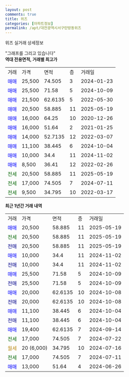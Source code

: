 ```yaml
---
layout: post
comments: true
title: 위즈
categories: [아파트정보]
permalink: /apt/대전광역시서구탄방동위즈
---
```


위즈 실거래 상세정보

<script type="text/javascript">
  google.charts.load('current', {'packages':['line', 'corechart']});
  google.charts.setOnLoadCallback(drawChart);

  function drawChart() {
    var data = new google.visualization.DataTable();
    data.addColumn('date', '거래일');
    data.addColumn('number', "매매");
    data.addColumn('number', "전세");
    data.addColumn('number', "전매");

    data.addRows([[new Date(Date.parse("2025-05-19")), 20500, null, null], [new Date(Date.parse("2025-05-19")), null, 20500, null], [new Date(Date.parse("2025-05-19")), null, null, 20500], [new Date(Date.parse("2024-11-02")), 10000, null, null], [new Date(Date.parse("2024-11-02")), null, null, 10000], [new Date(Date.parse("2024-10-09")), 25500, null, null], [new Date(Date.parse("2024-10-09")), null, null, 25500], [new Date(Date.parse("2024-10-08")), 20000, null, null], [new Date(Date.parse("2024-10-08")), null, null, 20000], [new Date(Date.parse("2024-10-04")), 11100, null, null], [new Date(Date.parse("2024-10-04")), null, null, 11100], [new Date(Date.parse("2024-09-14")), 19400, null, null], [new Date(Date.parse("2024-07-22")), null, 17000, null], [new Date(Date.parse("2024-07-16")), null, null, null], [new Date(Date.parse("2024-07-11")), null, 17000, null], [new Date(Date.parse("2024-06-26")), 13000, null, null]]);

    var options = {
      hAxis: {
        format: 'yyyy/MM/dd'
      },    
      lineWidth: 0,
      pointsVisible: true,    
      title: '최근 1년간 유형별 실거래가 분포',
      legend: { position: 'bottom' }
    };

    var formatter = new google.visualization.NumberFormat({pattern:'###,###'} );
    formatter.format(data, 1);
    formatter.format(data, 2);
    
    setTimeout(function() {
        var chart = new google.visualization.LineChart(document.getElementById('columnchart_material'));
        chart.draw(data, (options));
        document.getElementById('loading').style.display = 'none';
    }, 200);
  }
</script>


<div id="loading" style="z-index:20; display: block; margin-left: 0px">"그래프를 그리고 있습니다"</div>
<div id="columnchart_material" style="width: 95%; margin-left: 0px; display: block"></div>
<!-- contents start -->
<b>역대 전용면적, 거래별 최고가</b>
<table class="sortable">
    <tr>
      <td>거래</td>
      <td>가격</td>
      <td>면적</td>
      <td>층</td>
      <td>거래일</td>
    </tr>
        <tr>
          <td><a style="color: blue">매매</a></td>
          <td>25,500</td>
          <td>74.505</td>
          <td>3</td>
          <td>2024-01-23</td>
        </tr>            <tr>
          <td><a style="color: blue">매매</a></td>
          <td>25,500</td>
          <td>71.58</td>
          <td>5</td>
          <td>2024-10-09</td>
        </tr>            <tr>
          <td><a style="color: blue">매매</a></td>
          <td>21,500</td>
          <td>62.6135</td>
          <td>5</td>
          <td>2022-05-30</td>
        </tr>            <tr>
          <td><a style="color: blue">매매</a></td>
          <td>20,500</td>
          <td>58.885</td>
          <td>11</td>
          <td>2025-05-19</td>
        </tr>            <tr>
          <td><a style="color: blue">매매</a></td>
          <td>16,000</td>
          <td>64.25</td>
          <td>10</td>
          <td>2020-12-26</td>
        </tr>            <tr>
          <td><a style="color: blue">매매</a></td>
          <td>16,000</td>
          <td>51.64</td>
          <td>2</td>
          <td>2021-01-25</td>
        </tr>            <tr>
          <td><a style="color: blue">매매</a></td>
          <td>14,000</td>
          <td>52.7135</td>
          <td>12</td>
          <td>2022-03-07</td>
        </tr>            <tr>
          <td><a style="color: blue">매매</a></td>
          <td>11,100</td>
          <td>38.445</td>
          <td>6</td>
          <td>2024-10-04</td>
        </tr>            <tr>
          <td><a style="color: blue">매매</a></td>
          <td>10,000</td>
          <td>34.4</td>
          <td>11</td>
          <td>2024-11-02</td>
        </tr>            <tr>
          <td><a style="color: blue">매매</a></td>
          <td>8,500</td>
          <td>36.41</td>
          <td>12</td>
          <td>2022-02-26</td>
        </tr>        
        <tr>
              <td><a style="color: darkgreen">전세</a></td>
              <td>20,500</td>
              <td>58.885</td>
              <td>11</td>
              <td>2025-05-19</td>
            </tr>            <tr>
              <td><a style="color: darkgreen">전세</a></td>
              <td>17,000</td>
              <td>74.505</td>
              <td>7</td>
              <td>2024-07-11</td>
            </tr>            <tr>
              <td><a style="color: darkgreen">전세</a></td>
              <td>9,500</td>
              <td>34.795</td>
              <td>10</td>
              <td>2022-03-17</td>
            </tr>        
    
</table>

<b>최근 1년간 거래 내역</b>

<table class="sortable">
    <tr>
      <td>거래</td>
      <td>가격</td>
      <td>면적</td>
      <td>층</td>
      <td>거래일</td>
    </tr>
    <tr>
      <td><a style="color: blue">매매</a></td>
      <td>20,500</td>
      <td>58.885</td>
      <td>11</td>
      <td>2025-05-19</td>
    </tr>          <tr>
      <td><a style="color: darkgreen">전세</a></td>
      <td>20,500</td>
      <td>58.885</td>
      <td>11</td>
      <td>2025-05-19</td>
    </tr>          <tr>
      <td><a style="color: darkblue">전매</a></td>
      <td>20,500</td>
      <td>58.885</td>
      <td>11</td>
      <td>2025-05-19</td>
    </tr>          <tr>
      <td><a style="color: blue">매매</a></td>
      <td>10,000</td>
      <td>34.4</td>
      <td>11</td>
      <td>2024-11-02</td>
    </tr>          <tr>
      <td><a style="color: darkblue">전매</a></td>
      <td>10,000</td>
      <td>34.4</td>
      <td>11</td>
      <td>2024-11-02</td>
    </tr>          <tr>
      <td><a style="color: blue">매매</a></td>
      <td>25,500</td>
      <td>71.58</td>
      <td>5</td>
      <td>2024-10-09</td>
    </tr>          <tr>
      <td><a style="color: darkblue">전매</a></td>
      <td>25,500</td>
      <td>71.58</td>
      <td>5</td>
      <td>2024-10-09</td>
    </tr>          <tr>
      <td><a style="color: blue">매매</a></td>
      <td>20,000</td>
      <td>62.6135</td>
      <td>10</td>
      <td>2024-10-08</td>
    </tr>          <tr>
      <td><a style="color: darkblue">전매</a></td>
      <td>20,000</td>
      <td>62.6135</td>
      <td>10</td>
      <td>2024-10-08</td>
    </tr>          <tr>
      <td><a style="color: blue">매매</a></td>
      <td>11,100</td>
      <td>38.445</td>
      <td>6</td>
      <td>2024-10-04</td>
    </tr>          <tr>
      <td><a style="color: darkblue">전매</a></td>
      <td>11,100</td>
      <td>38.445</td>
      <td>6</td>
      <td>2024-10-04</td>
    </tr>          <tr>
      <td><a style="color: blue">매매</a></td>
      <td>19,400</td>
      <td>62.6135</td>
      <td>7</td>
      <td>2024-09-14</td>
    </tr>          <tr>
      <td><a style="color: darkgreen">전세</a></td>
      <td>17,000</td>
      <td>74.505</td>
      <td>7</td>
      <td>2024-07-22</td>
    </tr>          <tr>
      <td><a style="color: darkgoldenrod">월세</a></td>
      <td>20 (6,000)</td>
      <td>34.795</td>
      <td>10</td>
      <td>2024-07-16</td>
    </tr>          <tr>
      <td><a style="color: darkgreen">전세</a></td>
      <td>17,000</td>
      <td>74.505</td>
      <td>7</td>
      <td>2024-07-11</td>
    </tr>          <tr>
      <td><a style="color: blue">매매</a></td>
      <td>13,000</td>
      <td>51.64</td>
      <td>4</td>
      <td>2024-06-26</td>
    </tr>      </table>
<!-- contents end -->    

